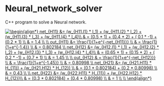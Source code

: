 # Neural_network_solver
C++ program to solve a Neural network.

<a href="https://www.codecogs.com/eqnedit.php?latex=\dpi{120}&space;\begin{align*}&space;net_{H11}&space;&=&space;(w_{H11.I1}&space;*&space;I_1)&space;&plus;&space;(w_{H11.I2}&space;*&space;I_2)&space;&plus;&space;(w_{H11.I3}&space;*&space;I_3)&space;&plus;&space;(w_{H11.I4}&space;*&space;I_4)\\&space;&&space;=&space;(0.5&space;*&space;1)&space;&plus;&space;(0.4&space;*&space;2)&space;&plus;&space;(&space;0.1&space;*&space;-1)&space;&plus;&space;(0.2&space;*&space;1)&space;\\&space;&&space;=&space;1.4&space;\\&space;\\&space;out_{H11}&space;&=&space;\frac{1}{1&plus;e^{-net_{H11}}}&space;\\&space;&&space;=&space;\frac{1}{1&plus;e^{-1.4}}&space;\\&space;&&space;=&space;0.802184&space;\\&space;net_{H12}&space;&=&space;(w_{H12.I1}&space;*&space;I_1)&space;&plus;&space;(w_{H12.I2}&space;*&space;I_2)&space;&plus;&space;(w_{H12.I3}&space;*&space;I_3)&space;&plus;&space;(w_{H12.I4}&space;*&space;I_4)\\&space;&&space;=&space;(0.65&space;*&space;1)&space;&plus;&space;(0.15&space;*&space;2)&space;&plus;&space;(&space;0.2&space;*&space;-1)&space;&plus;&space;(0.7&space;*&space;1)&space;\\&space;&&space;=&space;1.45&space;\\&space;\\&space;out_{H12}&space;&&space;=&space;\frac{1}{1&plus;e^{-net_{H12}}}&space;\\&space;&&space;=&space;\frac{1}{1&plus;e^{-1.45}}&space;\\&space;&&space;=&space;0.80998&space;\\&space;net_{H21}&space;&=&space;(w_{H21.H11}&space;*&space;H_{11})&space;&plus;&space;(w_{H21.H12}&space;*&space;H_{12})&space;\\&space;&&space;=&space;(0.1&space;*&space;0.802184)&space;&plus;&space;(0.2&space;*&space;0.80998)&space;\\&space;&&space;=&space;0.43&space;\\&space;\\&space;net_{H22}&space;&=&space;(w_{H22.H11}&space;*&space;H_{11})&space;&plus;&space;(w_{H22.H12}&space;*&space;H_{12})\\&space;&&space;=&space;(0.3&space;*&space;0.802184)&space;&plus;&space;(0.4&space;*&space;0.80998)&space;\\&space;&&space;=&space;1&space;\\&space;\\&space;\end{align*}" target="_blank"><img src="https://latex.codecogs.com/gif.latex?\dpi{50}&space;\begin{align*}&space;net_{H11}&space;&=&space;(w_{H11.I1}&space;*&space;I_1)&space;&plus;&space;(w_{H11.I2}&space;*&space;I_2)&space;&plus;&space;(w_{H11.I3}&space;*&space;I_3)&space;&plus;&space;(w_{H11.I4}&space;*&space;I_4)\\&space;&&space;=&space;(0.5&space;*&space;1)&space;&plus;&space;(0.4&space;*&space;2)&space;&plus;&space;(&space;0.1&space;*&space;-1)&space;&plus;&space;(0.2&space;*&space;1)&space;\\&space;&&space;=&space;1.4&space;\\&space;\\&space;out_{H11}&space;&=&space;\frac{1}{1&plus;e^{-net_{H11}}}&space;\\&space;&&space;=&space;\frac{1}{1&plus;e^{-1.4}}&space;\\&space;&&space;=&space;0.802184&space;\\&space;net_{H12}&space;&=&space;(w_{H12.I1}&space;*&space;I_1)&space;&plus;&space;(w_{H12.I2}&space;*&space;I_2)&space;&plus;&space;(w_{H12.I3}&space;*&space;I_3)&space;&plus;&space;(w_{H12.I4}&space;*&space;I_4)\\&space;&&space;=&space;(0.65&space;*&space;1)&space;&plus;&space;(0.15&space;*&space;2)&space;&plus;&space;(&space;0.2&space;*&space;-1)&space;&plus;&space;(0.7&space;*&space;1)&space;\\&space;&&space;=&space;1.45&space;\\&space;\\&space;out_{H12}&space;&&space;=&space;\frac{1}{1&plus;e^{-net_{H12}}}&space;\\&space;&&space;=&space;\frac{1}{1&plus;e^{-1.45}}&space;\\&space;&&space;=&space;0.80998&space;\\&space;net_{H21}&space;&=&space;(w_{H21.H11}&space;*&space;H_{11})&space;&plus;&space;(w_{H21.H12}&space;*&space;H_{12})&space;\\&space;&&space;=&space;(0.1&space;*&space;0.802184)&space;&plus;&space;(0.2&space;*&space;0.80998)&space;\\&space;&&space;=&space;0.43&space;\\&space;\\&space;net_{H22}&space;&=&space;(w_{H22.H11}&space;*&space;H_{11})&space;&plus;&space;(w_{H22.H12}&space;*&space;H_{12})\\&space;&&space;=&space;(0.3&space;*&space;0.802184)&space;&plus;&space;(0.4&space;*&space;0.80998)&space;\\&space;&&space;=&space;1&space;\\&space;\\&space;\end{align*}" title="\begin{align*} net_{H11} &= (w_{H11.I1} * I_1) + (w_{H11.I2} * I_2) + (w_{H11.I3} * I_3) + (w_{H11.I4} * I_4)\\ & = (0.5 * 1) + (0.4 * 2) + ( 0.1 * -1) + (0.2 * 1) \\ & = 1.4 \\ \\ out_{H11} &= \frac{1}{1+e^{-net_{H11}}} \\ & = \frac{1}{1+e^{-1.4}} \\ & = 0.802184 \\ net_{H12} &= (w_{H12.I1} * I_1) + (w_{H12.I2} * I_2) + (w_{H12.I3} * I_3) + (w_{H12.I4} * I_4)\\ & = (0.65 * 1) + (0.15 * 2) + ( 0.2 * -1) + (0.7 * 1) \\ & = 1.45 \\ \\ out_{H12} & = \frac{1}{1+e^{-net_{H12}}} \\ & = \frac{1}{1+e^{-1.45}} \\ & = 0.80998 \\ net_{H21} &= (w_{H21.H11} * H_{11}) + (w_{H21.H12} * H_{12}) \\ & = (0.1 * 0.802184) + (0.2 * 0.80998) \\ & = 0.43 \\ \\ net_{H22} &= (w_{H22.H11} * H_{11}) + (w_{H22.H12} * H_{12})\\ & = (0.3 * 0.802184) + (0.4 * 0.80998) \\ & = 1 \\ \\ \end{align*}" /></a>
